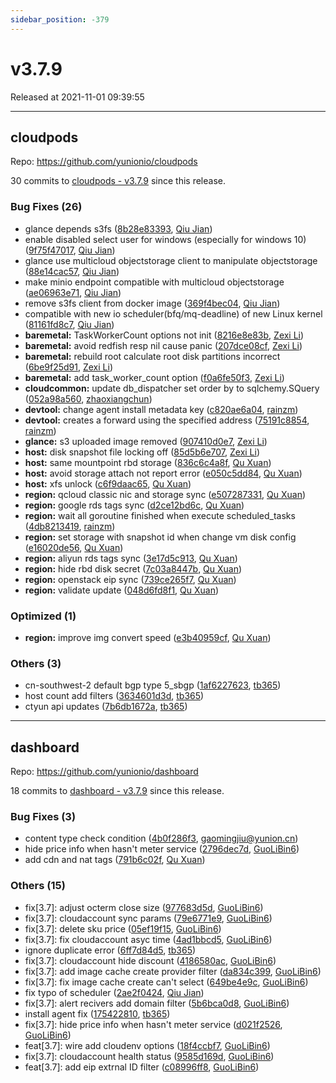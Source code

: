 ```yaml
---
sidebar_position: -379
---
```


# v3.7.9

Released at 2021-11-01 09:39:55

-----

## cloudpods

Repo: https://github.com/yunionio/cloudpods

30 commits to [cloudpods - v3.7.9] since this release.

### Bug Fixes (26)
- glance depends s3fs ([8b28e83393](https://github.com/yunionio/cloudpods/commit/8b28e833934580ca430e674074d6cc369ab0dfb8), [Qiu Jian](mailto:qiujian@yunionyun.com))
- enable disabled select user for windows (especially for windows 10) ([9f75f47017](https://github.com/yunionio/cloudpods/commit/9f75f470174bd4209c82153a28f2e17793e18d7a), [Qiu Jian](mailto:qiujian@yunionyun.com))
- glance use multicloud objectstorage client to manipulate objectstorage ([88e14cac57](https://github.com/yunionio/cloudpods/commit/88e14cac572edfddb43551a70e13d1d8f2c6e697), [Qiu Jian](mailto:qiujian@yunionyun.com))
- make minio endpoint compatible with multicloud objectstorage ([ae06963e71](https://github.com/yunionio/cloudpods/commit/ae06963e719fd8854b58cae0516d3260705e8c23), [Qiu Jian](mailto:qiujian@yunionyun.com))
- remove s3fs client from docker image ([369f4bec04](https://github.com/yunionio/cloudpods/commit/369f4bec04d010fca7fa2fa0da57e3a19e895553), [Qiu Jian](mailto:qiujian@yunionyun.com))
- compatible with new io scheduler(bfq/mq-deadline) of new Linux kernel ([81161fd8c7](https://github.com/yunionio/cloudpods/commit/81161fd8c7e94a21aba6d2970620d14d14ffd2fa), [Qiu Jian](mailto:qiujian@yunionyun.com))
- **baremetal:** TaskWorkerCount options not init ([8216e8e83b](https://github.com/yunionio/cloudpods/commit/8216e8e83bd695474de91dbec801114a995b95a3), [Zexi Li](mailto:zexi.li@icloud.com))
- **baremetal:** avoid redfish resp nil cause panic ([207dce08cf](https://github.com/yunionio/cloudpods/commit/207dce08cf790962838b049b8de0e30c08c37f80), [Zexi Li](mailto:zexi.li@icloud.com))
- **baremetal:** rebuild root calculate root disk partitions incorrect ([6be9f25d91](https://github.com/yunionio/cloudpods/commit/6be9f25d9159edabbff900c60313f8aa0a23d976), [Zexi Li](mailto:zexi.li@icloud.com))
- **baremetal:** add task_worker_count option ([f0a6fe50f3](https://github.com/yunionio/cloudpods/commit/f0a6fe50f30e647f9f98a9d58982cb1742d77bcd), [Zexi Li](mailto:zexi.li@icloud.com))
- **cloudcommon:** update db_dispatcher set order by to sqlchemy.SQuery ([052a98a560](https://github.com/yunionio/cloudpods/commit/052a98a5606d6f9d7d96df5327cf20cec78812fc), [zhaoxiangchun](mailto:1422928955@qq.com))
- **devtool:** change agent install metadata key ([c820ae6a04](https://github.com/yunionio/cloudpods/commit/c820ae6a04a95d672db754e22833d02b54a82232), [rainzm](mailto:mjoycarry@gmail.com))
- **devtool:** creates a forward using the specified address ([75191c8854](https://github.com/yunionio/cloudpods/commit/75191c88547fd555290cb0f70ca2b19958cd7d05), [rainzm](mailto:mjoycarry@gmail.com))
- **glance:** s3 uploaded image removed ([907410d0e7](https://github.com/yunionio/cloudpods/commit/907410d0e7b7d134e6ee16cc1e9e9412eb4c003a), [Zexi Li](mailto:zexi.li@icloud.com))
- **host:** disk snapshot file locking off ([85d5b6e707](https://github.com/yunionio/cloudpods/commit/85d5b6e707cfc606bedef487dcce7d3a4f6effd7), [Zexi Li](mailto:zexi.li@icloud.com))
- **host:** same mountpoint rbd storage ([836c6c4a8f](https://github.com/yunionio/cloudpods/commit/836c6c4a8f733d5b2b7e3dad7db5528f272aeff3), [Qu Xuan](mailto:quxuan@yunionyun.com))
- **host:** avoid storage attach not report error ([e050c5dd84](https://github.com/yunionio/cloudpods/commit/e050c5dd840f67530d87ab68562a67688f7ba9a4), [Qu Xuan](mailto:quxuan@yunionyun.com))
- **host:** xfs unlock ([c6f9daac65](https://github.com/yunionio/cloudpods/commit/c6f9daac656978eff608c5e1dad5a87770ba3eec), [Qu Xuan](mailto:quxuan@yunionyun.com))
- **region:** qcloud classic nic and storage sync ([e507287331](https://github.com/yunionio/cloudpods/commit/e5072873315820e4020c4ae465c70b769bebd139), [Qu Xuan](mailto:quxuan@yunionyun.com))
- **region:** google rds tags sync ([d2ce12bd6c](https://github.com/yunionio/cloudpods/commit/d2ce12bd6c88eb1ce62da32b2139b255408e090e), [Qu Xuan](mailto:quxuan@yunionyun.com))
- **region:** wait all goroutine finished when execute scheduled_tasks ([4db8213419](https://github.com/yunionio/cloudpods/commit/4db8213419c2bf1e1c886fe151eb03f8dc8bb75a), [rainzm](mailto:mjoycarry@gmail.com))
- **region:** set storage with snapshot id when change vm disk config ([e16020de56](https://github.com/yunionio/cloudpods/commit/e16020de565f42113437ad3b05f3cf97041e161c), [Qu Xuan](mailto:quxuan@yunionyun.com))
- **region:** aliyun rds tags sync ([3e17d5c913](https://github.com/yunionio/cloudpods/commit/3e17d5c913ec8e7c12928a1b9175e6fb38c2fc2a), [Qu Xuan](mailto:quxuan@yunionyun.com))
- **region:** hide rbd disk secret ([7c03a8447b](https://github.com/yunionio/cloudpods/commit/7c03a8447b49be08fe561742099c5558a91d0ee5), [Qu Xuan](mailto:quxuan@yunionyun.com))
- **region:** openstack eip sync ([739ce265f7](https://github.com/yunionio/cloudpods/commit/739ce265f796a40431c6cfc6d55d2f2b5d524389), [Qu Xuan](mailto:quxuan@yunionyun.com))
- **region:** validate update ([048d6fd8f1](https://github.com/yunionio/cloudpods/commit/048d6fd8f1408018917b76023446309341763346), [Qu Xuan](mailto:quxuan@yunionyun.com))

### Optimized (1)
- **region:** improve img convert speed ([e3b40959cf](https://github.com/yunionio/cloudpods/commit/e3b40959cf81f8f121f59ae9196a2b9a35dd8c97), [Qu Xuan](mailto:quxuan@yunionyun.com))

### Others (3)
- cn-southwest-2 default bgp type 5_sbgp ([1af6227623](https://github.com/yunionio/cloudpods/commit/1af6227623a4cc7bd67887d91798410e75b33d62), [tb365](mailto:tangbin@yunion.cn))
- host count add filters ([3634601d3d](https://github.com/yunionio/cloudpods/commit/3634601d3de0354207a65d0d3d99a69e647ad0be), [tb365](mailto:tangbin@yunion.cn))
- ctyun api updates ([7b6db1672a](https://github.com/yunionio/cloudpods/commit/7b6db1672a48cf9af2e620012a644568a33a5601), [tb365](mailto:tangbin@yunion.cn))

[cloudpods - v3.7.9]: https://github.com/yunionio/cloudpods/compare/v3.7.8...v3.7.9
-----

## dashboard

Repo: https://github.com/yunionio/dashboard

18 commits to [dashboard - v3.7.9] since this release.

### Bug Fixes (3)
- content type check condition ([4b0f286f3](https://github.com/yunionio/dashboard/commit/4b0f286f38ddc331ca6675d167459b1afd907290), [gaomingjiu@yunion.cn](mailto:gaomingjiu@yunion.cn))
- hide price info when hasn't meter service ([2796dec7d](https://github.com/yunionio/dashboard/commit/2796dec7d4a19343c98b28e05811297cae662e19), [GuoLiBin6](mailto:782518577@qq.com))
- add cdn and nat tags ([791b6c02f](https://github.com/yunionio/dashboard/commit/791b6c02f433be19ac05bcc8cedc7b16ea4f7806), [Qu Xuan](mailto:quxuan@yunionyun.com))

### Others (15)
- fix[3.7]: adjust octerm close size ([977683d5d](https://github.com/yunionio/dashboard/commit/977683d5df4796b88961085d6b188ff83dc2ecd9), [GuoLiBin6](mailto:782518577@qq.com))
- fix[3.7]: cloudaccount sync params ([79e6771e9](https://github.com/yunionio/dashboard/commit/79e6771e9713dc362c49c3f66ba4768c3d023ec9), [GuoLiBin6](mailto:782518577@qq.com))
- fix[3.7]: delete sku price ([05ef19f15](https://github.com/yunionio/dashboard/commit/05ef19f15cdf9d7c747632a288284b0f148b3c41), [GuoLiBin6](mailto:782518577@qq.com))
- fix[3.7]: fix cloudaccount asyc time ([4ad1bbcd5](https://github.com/yunionio/dashboard/commit/4ad1bbcd5ce036be9063167a170988a3ebba64f2), [GuoLiBin6](mailto:782518577@qq.com))
- ignore duplicate error ([6ff7d84d5](https://github.com/yunionio/dashboard/commit/6ff7d84d585c60dccb0a8973ad913ea146595a27), [tb365](mailto:tangbin@yunion.cn))
- fix[3.7]: cloudaccount hide discount ([4186580ac](https://github.com/yunionio/dashboard/commit/4186580ac51e68a753516f9f9c5d36180ebb0477), [GuoLiBin6](mailto:782518577@qq.com))
- fix[3.7]: add image cache create provider filter ([da834c399](https://github.com/yunionio/dashboard/commit/da834c3995f90d30b0b1a9a91fae9ca0ba502f59), [GuoLiBin6](mailto:782518577@qq.com))
- fix[3.7]: fix image cache create can't select ([649be4e9c](https://github.com/yunionio/dashboard/commit/649be4e9c698029f3a5fb35092f85f5189f86b58), [GuoLiBin6](mailto:782518577@qq.com))
- fix typo of scheduler ([2ae2f0424](https://github.com/yunionio/dashboard/commit/2ae2f0424f23a3eeca09686ad80b3f6b12900d45), [Qiu Jian](mailto:qiujian@yunionyun.com))
- fix[3.7]: alert recivers add domain filter ([5b6bca0d8](https://github.com/yunionio/dashboard/commit/5b6bca0d84679af48ebad6ac98115d20581accd3), [GuoLiBin6](mailto:782518577@qq.com))
- install agent fix ([175422810](https://github.com/yunionio/dashboard/commit/1754228107004d2c1ce4765283c3d5155bb076e2), [tb365](mailto:tangbin@yunion.cn))
- fix[3.7]: hide price info when hasn't meter service ([d021f2526](https://github.com/yunionio/dashboard/commit/d021f2526ed2f2ced743769538730c15baf264b1), [GuoLiBin6](mailto:782518577@qq.com))
- feat[3.7]: wire add cloudenv options ([18f4ccbf7](https://github.com/yunionio/dashboard/commit/18f4ccbf7cd99f691fb4622eb85e2b43c1bddb02), [GuoLiBin6](mailto:782518577@qq.com))
- fix[3.7]: cloudaccount health status ([9585d169d](https://github.com/yunionio/dashboard/commit/9585d169d77ccc031a4ba2d6a0ffe54f48012cf2), [GuoLiBin6](mailto:782518577@qq.com))
- feat[3.7]: add eip extrnal ID filter ([c08996ff8](https://github.com/yunionio/dashboard/commit/c08996ff8817e48f3be9f74995e0afa4cfc34813), [GuoLiBin6](mailto:782518577@qq.com))

[dashboard - v3.7.9]: https://github.com/yunionio/dashboard/compare/v3.7.8...v3.7.9

